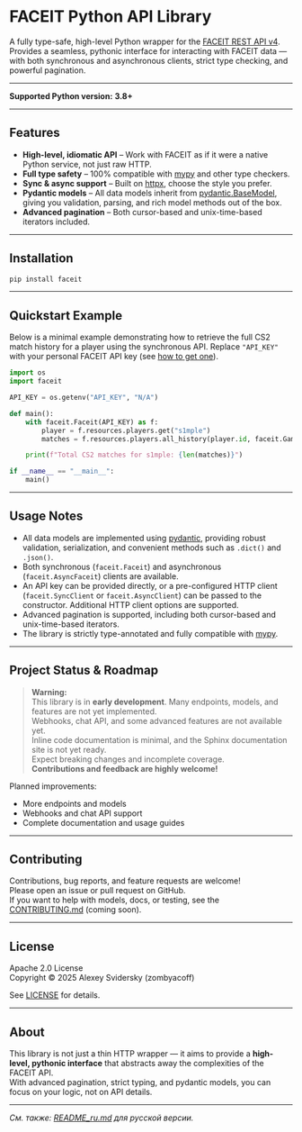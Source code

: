 # FACEIT Python API Library

A fully type-safe, high-level Python wrapper for the [FACEIT REST API v4](https://docs.faceit.com/docs).  
Provides a seamless, pythonic interface for interacting with FACEIT data — with both synchronous and asynchronous clients, strict type checking, and powerful pagination.

---

**Supported Python version:** **3.8+**

---

## Features

- **High-level, idiomatic API** – Work with FACEIT as if it were a native Python service, not just raw HTTP.
- **Full type safety** – 100% compatible with [mypy](https://mypy-lang.org/) and other type checkers.
- **Sync & async support** – Built on [httpx](https://www.python-httpx.org/), choose the style you prefer.
- **Pydantic models** – All data models inherit from [pydantic.BaseModel](https://docs.pydantic.dev/latest/usage/models/), giving you validation, parsing, and rich model methods out of the box.
- **Advanced pagination** – Both cursor-based and unix-time-based iterators included.

---

## Installation

```bash
pip install faceit
```

---

## Quickstart Example

Below is a minimal example demonstrating how to retrieve the full CS2 match history for a player using the synchronous API.
Replace `"API_KEY"` with your personal FACEIT API key (see [how to get one](https://docs.faceit.com/getting-started/authentication/api-keys)).

```python
import os
import faceit

API_KEY = os.getenv("API_KEY", "N/A")

def main():
    with faceit.Faceit(API_KEY) as f:
        player = f.resources.players.get("s1mple")
        matches = f.resources.players.all_history(player.id, faceit.GameID.CS2)

    print(f"Total CS2 matches for s1mple: {len(matches)}")

if __name__ == "__main__":
    main()
```

---

## Usage Notes

- All data models are implemented using [pydantic](https://docs.pydantic.dev/latest/usage/models/), providing robust validation, serialization, and convenient methods such as `.dict()` and `.json()`.
- Both synchronous (`faceit.Faceit`) and asynchronous (`faceit.AsyncFaceit`) clients are available.
- An API key can be provided directly, or a pre-configured HTTP client (`faceit.SyncClient` or `faceit.AsyncClient`) can be passed to the constructor. Additional HTTP client options are supported.
- Advanced pagination is supported, including both cursor-based and unix-time-based iterators.
- The library is strictly type-annotated and fully compatible with [mypy](https://mypy-lang.org/).

---

## Project Status & Roadmap

> **Warning:**  
> This library is in **early development**.
> Many endpoints, models, and features are not yet implemented.  
> Webhooks, chat API, and some advanced features are not available yet.  
> Inline code documentation is minimal, and the Sphinx documentation site is not yet ready.  
> Expect breaking changes and incomplete coverage.  
> **Contributions and feedback are highly welcome!**

Planned improvements:

- More endpoints and models
- Webhooks and chat API support
- Complete documentation and usage guides

---

## Contributing

Contributions, bug reports, and feature requests are welcome!  
Please open an issue or pull request on GitHub.  
If you want to help with models, docs, or testing, see the [CONTRIBUTING.md](CONTRIBUTING.md) (coming soon).

---

## License

Apache 2.0 License  
Copyright © 2025 Alexey Svidersky (zombyacoff)

See [LICENSE](LICENSE) for details.

---

## About

This library is not just a thin HTTP wrapper — it aims to provide a **high-level, pythonic interface** that abstracts away the complexities of the FACEIT API.  
With advanced pagination, strict typing, and pydantic models, you can focus on your logic, not on API details.

---

_См. также: [README_ru.md](README_ru.md) для русской версии._

